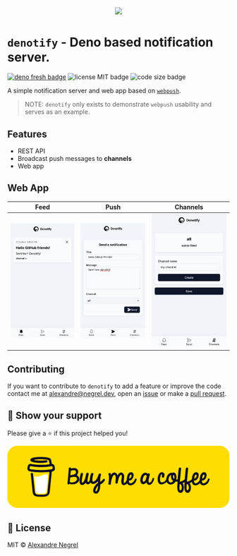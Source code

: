 <h1 align="center">
    <img height="250" src="https://deno.news/logo.svg">
</h1>

# `denotify` - Deno based notification server.

[![deno fresh badge](https://fresh.deno.dev/fresh-badge.svg)](https://fresh.deno.dev)
![license MIT badge](https://img.shields.io/github/license/negrel/denotify)
![code size badge](https://img.shields.io/github/languages/code-size/negrel/denotify)

A simple notification server and web app based on
[`webpush`](https://github.com/negrel/webpush).

> NOTE: `denotify` only exists to demonstrate `webpush` usability and serves as
> an example.

## Features

- REST API
- Broadcast push messages to **channels**
- Web app

## Web App

|                        Feed                         |                        Push                         |                          Channels                           |
| :-------------------------------------------------: | :-------------------------------------------------: | :---------------------------------------------------------: |
| ![feed tab screenshot](.github/images/feed-tab.png) | ![push tab screenshot](.github/images/push-tab.png) | ![channels tab screenshot](.github/images/channels-tab.png) |

## Contributing

If you want to contribute to `denotify` to add a feature or improve the code
contact me at [alexandre@negrel.dev](mailto:alexandre@negrel.dev), open an
[issue](https://github.com/negrel/denotify/issues) or make a
[pull request](https://github.com/negrel/denotify/pulls).

## :stars: Show your support

Please give a :star: if this project helped you!

[![buy me a coffee](https://github.com/negrel/.github/blob/master/.github/images/bmc-button.png?raw=true)](https://www.buymeacoffee.com/negrel)

## :scroll: License

MIT © [Alexandre Negrel](https://www.negrel.dev/)
